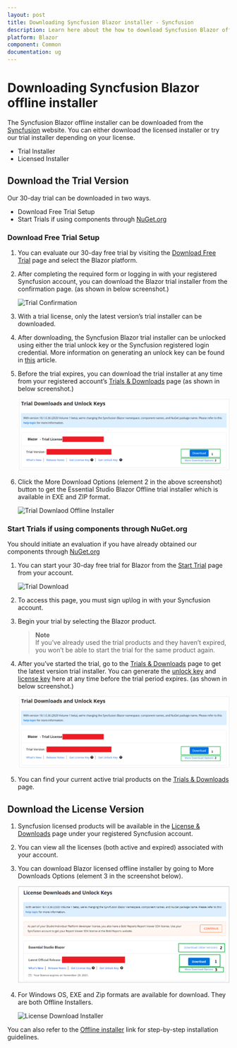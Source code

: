 ```yaml
---
layout: post
title: Downloading Syncfusion Blazor installer - Syncfusion
description: Learn here about the how to download Syncfusion Blazor offline installer from our syncfusion website.
platform: Blazor
component: Common
documentation: ug
---
```


# Downloading Syncfusion Blazor offline installer

The Syncfusion Blazor offline installer can be downloaded from the [Syncfusion](https://www.syncfusion.com/blazor-components) website. You can either download the licensed installer or try our trial installer depending on your license.

* Trial Installer
* Licensed Installer

## Download the Trial Version

Our 30-day trial can be downloaded in two ways.

* Download Free Trial Setup
* Start Trials if using components through [NuGet.org](https://www.nuget.org/packages?q=syncfusion)

### Download Free Trial Setup

1. You can evaluate our 30-day free trial by visiting the [Download Free Trial](https://www.syncfusion.com/downloads) page and select the Blazor platform.

2. After completing the required form or logging in with your registered Syncfusion account, you can download the Blazor trial installer from the confirmation page. (as shown in below screenshot.)

   ![Trial Confirmation](images/blazor_windows.PNG)

3. With a trial license, only the latest version’s trial installer can be downloaded.

4. After downloading, the Syncfusion Blazor trial installer can be unlocked using either the trial unlock key or the Syncfusion registered login credential. More information on generating an unlock key can be found in [this](https://www.syncfusion.com/kb/8069/how-to-generate-unlock-key-for-essentials-studio-products) article.

5. Before the trial expires, you can download the trial installer at any time from your registered account’s [Trials & Downloads](https://www.syncfusion.com/account/manage-trials/downloads) page (as shown in below screenshot.)

   ![Start Trial download](images/start-trial-download-installer.png)

6. Click the More Download Options (element 2 in the above screenshot) button to get the Essential Studio Blazor Offline trial installer which is available in EXE and ZIP format.

   ![Trial Downlaod Offline Installer](images/start-trial-download-offline-installer.PNG)

### Start Trials if using components through NuGet.org

You should initiate an evaluation if you have already obtained our components through [NuGet.org](https://www.nuget.org/packages?q=syncfusion)

1. You can start your 30-day free trial for Blazor from the [Start Trial](https://www.syncfusion.com/account/manage-trials/start-trials) page from your account.

   ![Trial Download](images/start-trial-download.PNG)

2. To access this page, you must sign up\log in with your Syncfusion account.

3. Begin your trial by selecting the Blazor product.

   > **Note** <br /> If you’ve already used the trial products and they haven’t expired, you won’t be able to start the trial for the same product again.

4. After you’ve started the trial, go to the [Trials & Downloads](https://www.syncfusion.com/account/manage-trials/downloads) page to get the latest version trial installer. You can generate the [unlock key](https://www.syncfusion.com/kb/8069/how-to-generate-unlock-key-for-essentials-studio-products) and [license key](https://blazor.syncfusion.com/documentation/getting-started/license-key/how-to-generate) here at any time before the trial period expires. (as shown in below screenshot.)

   ![Start Trial download](images/start-trial-download-installer.png)

5. You can find your current active trial products on the [Trials & Downloads](https://www.syncfusion.com/account/manage-trials/downloads) page.

## Download the License Version

1. Syncfusion licensed products will be available in the [License & Downloads](https://www.syncfusion.com/account/downloads) page under your registered Syncfusion account.

2. You can view all the licenses (both active and expired) associated with your account.

3. You can download Blazor licensed offline installer by going to More Downloads Options (element 3 in the screenshot below).

   ![License Download Installer](images/start-license-download-installer.png)

4. For Windows OS, EXE and Zip formats are available for download. They are both Offline Installers.

   ![License Download Installer](images/start-trial-download-offline-installer.png)

You can also refer to the [Offline installer](https://blazor.syncfusion.com/documentation/installation/offline-installer/how-to-install) link for step-by-step installation guidelines.